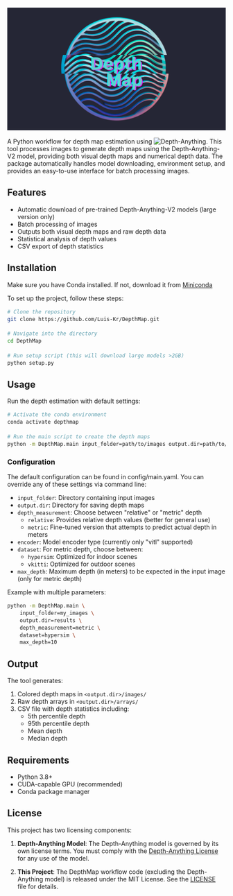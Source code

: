 ![DepthMap](DepthMap.png)

A Python workflow for depth map estimation using ![Depth-Anything](https://github.com/DepthAnything/Depth-Anything-V2?tab=readme-ov-file). This tool processes images to generate depth maps using the Depth-Anything-V2 model, providing both visual depth maps and numerical depth data. The package automatically handles model downloading, environment setup, and provides an easy-to-use interface for batch processing images.

## Features
- Automatic download of pre-trained Depth-Anything-V2 models (large version only)
- Batch processing of images
- Outputs both visual depth maps and raw depth data
- Statistical analysis of depth values
- CSV export of depth statistics

## Installation

Make sure you have Conda installed. If not, download it from [Miniconda](https://docs.anaconda.com/miniconda/)

To set up the project, follow these steps:

```bash
# Clone the repository
git clone https://github.com/Luis-Kr/DepthMap.git

# Navigate into the directory
cd DepthMap

# Run setup script (this will download large models >2GB)
python setup.py
```

## Usage

Run the depth estimation with default settings:

```bash
# Activate the conda environment
conda activate depthmap

# Run the main script to create the depth maps
python -m DepthMap.main input_folder=path/to/images output.dir=path/to/output
```

### Configuration

The default configuration can be found in config/main.yaml. You can override any of these settings via command line:

- `input_folder`: Directory containing input images
- `output.dir`: Directory for saving depth maps
- `depth_measurement`: Choose between "relative" or "metric" depth
  - `relative`: Provides relative depth values (better for general use)
  - `metric`: Fine-tuned version that attempts to predict actual depth in meters
- `encoder`: Model encoder type (currently only "vitl" supported)
- `dataset`: For metric depth, choose between:
  - `hypersim`: Optimized for indoor scenes
  - `vkitti`: Optimized for outdoor scenes
- `max_depth`: Maximum depth (in meters) to be expected in the input image (only for metric depth)


Example with multiple parameters:

```bash
python -m DepthMap.main \
    input_folder=my_images \
    output.dir=results \
    depth_measurement=metric \
    dataset=hypersim \
    max_depth=10
```

## Output

The tool generates:

1. Colored depth maps in `<output.dir>/images/`
2. Raw depth arrays in `<output.dir>/arrays/`
3. CSV file with depth statistics including:
    - 5th percentile depth
    - 95th percentile depth
    - Mean depth
    - Median depth

## Requirements
- Python 3.8+
- CUDA-capable GPU (recommended)
- Conda package manager

## License

This project has two licensing components:

1. **Depth-Anything Model**: The Depth-Anything model is governed by its own license terms. You must comply with the [Depth-Anything License](https://github.com/DepthAnything/Depth-Anything-V2/blob/main/LICENSE) for any use of the model.

2. **This Project**: The DepthMap workflow code (excluding the Depth-Anything model) is released under the MIT License. See the [LICENSE](LICENSE) file for details.


